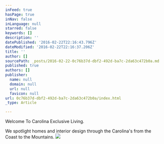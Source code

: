 ```yaml
---
inFeed: true
hasPage: true
inNav: false
inLanguage: null
starred: false
keywords: []
description: ''
datePublished: '2016-02-22T22:16:43.796Z'
dateModified: '2016-02-22T22:16:37.206Z'
title: ''
author: []
sourcePath: _posts/2016-02-22-0c76b37d-dbf2-492d-ba7c-2da63c472b0a.md
published: true
authors: []
publisher:
  name: null
  domain: null
  url: null
  favicon: null
url: 0c76b37d-dbf2-492d-ba7c-2da63c472b0a/index.html
_type: Article

---
```

Welcome To Carolina Exclusive Living.

We spotlight homes and interior design through the Carolina's from the Coast to the Mountains.
![](https://the-grid-user-content.s3-us-west-2.amazonaws.com/11f1f386-743b-4d13-b845-1eee0e00171f.jpg)